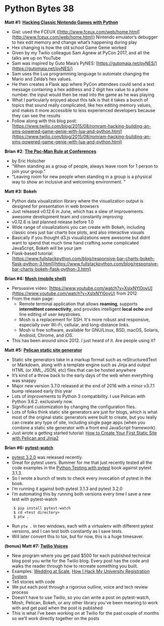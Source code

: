 # Python Bytes 38


**Matt #1: [Hacking Classic Nintendo Games with Python](https://www.youtube.com/watch?v=v75rNdPukuI) [](https://www.youtube.com/watch?v=v75rNdPukuI)**

- Gist: used the FCEUX ([http://www.fceux.com/web/home.html](http://www.fceux.com/web/home.html)) Nintendo emulator’s debugger to hex edit memory and change what’s happening during play
- Hex changing is how the old school Game Genie worked
- Given by my Twilio colleague Sam Agnew at PyCon 2017, and all the talks are up on YouTube
- Sam was inspired by Guto Maia’s PyNES: [https://gutomaia.net/pyNES/](https://gutomaia.net/pyNES/)
- Sam uses the Lua programming language to automate changing the Mario and Zelda’s hex values. 
- He then creates a Flask app where PyCon attendees could send a text message containing a hex address and 2 digit hex value to a phone number. the input would then be read into the game as he was playing
- What I particularly enjoyed about this talk is that it takes a bunch of topics that sound really complicated, like hex editing memory values, and makes it more accessible to less experienced developers because they can see the results
- Follow along with this blog post: [https://www.twilio.com/blog/2015/08/romram-hacking-building-an-sms-powered-game-genie-with-lua-and-python.html](https://www.twilio.com/blog/2015/08/romram-hacking-building-an-sms-powered-game-genie-with-lua-and-python.html)


**Brian** **#2**: [**The Pac-Man Rule at Conferences**](http://ericholscher.com/blog/2017/aug/2/pacman-rule-conferences/)

- by Eric Holscher
- “When standing as a group of people, always leave room for 1 person to join your group.”
- “Leaving room for new people when standing in a group is a physical way to show an inclusive and welcoming environment. “

**Matt #3:** **Bokeh**

- Python data visualization library where the visualization output is designed for presentation in web browsers
- Just released v0.12.6 in June, which has a slew of improvements. awesome development team and constantly improving
- v0.12.6 is last planned release before 1.0
- Wide range of visualizations you can create with Bokeh, including classic ones just bar charts box plots, and also interactive visuals
- Basically if you thought d3.js visualizations were awesome but didnt want to spend that much time hand crafting some complicated JavaScript, Bokeh will be your jam
- Flask-based tutorial: [https://www.fullstackpython.com/blog/responsive-bar-charts-bokeh-flask-python-3.html](https://www.fullstackpython.com/blog/responsive-bar-charts-bokeh-flask-python-3.html)

**Brian #4:** [**Mosh (mobile shell)**](https://mosh.org/)

- Persuasive video: [https://www.youtube.com/watch?v=XsIxNYl0oyU](https://www.youtube.com/watch?v=XsIxNYl0oyU) from 2012
- From the main page:
  - Remote terminal application that allows **roaming**, supports **intermittent connectivity**, and provides intelligent **local echo** and line editing of user keystrokes.
  - Mosh is a replacement for SSH. It's more robust and responsive, especially over Wi-Fi, cellular, and long-distance links.
  - Mosh is free software, available for GNU/Linux, BSD, macOS, Solaris, Android, Chrome, and iOS.
- This has been around since 2012. I just heard of it. Are people using it?

**Matt** **#5:** [**Pelican static site generator**](https://github.com/getpelican/pelican/tree/3.7.1)

- Static site generators take in a markup format such as reStructuredText or Markdown, along with a template engine such as Jinja and output HTML (or XML, JSON, etc) files that can be hosted anywhere
- It’s kind of a throw back to the early days of the web when everything was snappy
- Major new version 3.7.0 released at the end of 2016 with a minor v3.7.1 bump released early this year
- Lots of improvements to Python 3 compatibility. I use Pelican with Python 3.6.2. exclusively now.
- Significant customization by changing the configuration files.
- Lots of folks think static site generators are just for blogs, which is what most of the original static generators were built to create, but you really can create any type of site, including single page apps (when you combine a static site generator with a front end JavaScript framework).
- Just wrote a getting started tutorial: [How to Create Your First Static Site with Pelican and Jinja2](https://www.fullstackpython.com/blog/generating-static-websites-pelican-jinja2-markdown.html)

**Brian** **#6:**  [**pytest-watch**](https://pypi.python.org/pypi/pytest-watch)

- [pytest 3.2.0](https://docs.pytest.org/en/latest/changelog.html) was released recently.
- Great for pytest users. Bummer for me that just recently tested all the code examples in the [Python Testing with pytest](https://pragprog.com/book/bopytest/python-testing-with-pytest) book against pytest 3.1.3.
- So I wrote a bunch of tests to check every invocation of pytest in the book.
- I’m running it against both pytest 3.1.3 and pytest 3.2.0
- I’m automating this by running both versions every time I save a new test with pytest-watch
```
    $ pip install pytest-watch
    $ cd <test directory>
    $ ptw .
```
- Run `ptw .` in two windows, each with a virtualenv with different pytest versions, and I can test both constantly as I save tests.
- Will later convert this to tox, but for now, this is a huge timesaver.

**(bonus) Matt #7: [Twilio Voices](http://www.twiliovoices.com)**

- New program where you get paid $500 for each published technical blog post you write for the Twilio blog. Every post has the code and walks the reader through how to recreate something you built.
- Examples: [Wedding at Scale](https://www.twilio.com/blog/2017/04/wedding-at-scale-how-i-used-twilio-python-and-google-to-automate-my-wedding.html), [How I Hack My University Registration System](https://www.twilio.com/blog/2017/06/hacked-my-universitys-registration-system-python-twilio.html)
- Tell stories with code
- We put each post through a rigorous outline, voice and tech review process
- Doesn’t have to use Twilio, so you can write a post on pytest-watch, Mosh, Pelican, Bokeh, or any other library you’ve been meaning to work with and get paid when the post is published
- This is what I’ve been working on at Twilio for the past couple of months so we’ll work directly together on the posts





